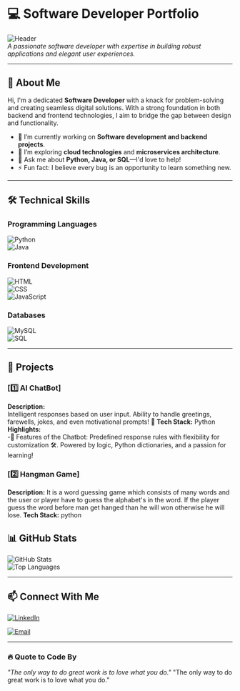 # 💻 Software Developer Portfolio

![Header](https://via.placeholder.com/1200x400?text=Welcome+to+My+GitHub+Profile)  
_A passionate software developer with expertise in building robust applications and elegant user experiences._

---

## 🌟 **About Me**

Hi, I'm a dedicated **Software Developer** with a knack for problem-solving and creating seamless digital solutions. With a strong foundation in both backend and frontend technologies, I aim to bridge the gap between design and functionality.  

- 🔭 I’m currently working on **Software development and backend projects**.  
- 🌱 I’m exploring **cloud technologies** and **microservices architecture**.  
- 💬 Ask me about **Python, Java, or SQL**—I'd love to help!  
- ⚡ Fun fact: I believe every bug is an opportunity to learn something new.

---

## 🛠️ **Technical Skills**

### Programming Languages  
![Python](https://img.shields.io/badge/Python-3776AB?style=for-the-badge&logo=python&logoColor=white)  
![Java](https://img.shields.io/badge/Java-007396?style=for-the-badge&logo=java&logoColor=white)  

### Frontend Development  
![HTML](https://img.shields.io/badge/HTML5-E34F26?style=for-the-badge&logo=html5&logoColor=white)  
![CSS](https://img.shields.io/badge/CSS3-1572B6?style=for-the-badge&logo=css3&logoColor=white)  
![JavaScript](https://img.shields.io/badge/JavaScript-F7DF1E?style=for-the-badge&logo=javascript&logoColor=black)  

### Databases  
![MySQL](https://img.shields.io/badge/MySQL-4479A1?style=for-the-badge&logo=mysql&logoColor=white)  
![SQL](https://img.shields.io/badge/SQL-003B57?style=for-the-badge&logo=microsoft-sql-server&logoColor=white)

---

## 🚀 **Projects**

### [1️⃣ AI ChatBot]
**Description:**  
Intelligent responses based on user input.
Ability to handle greetings, farewells, jokes, and even motivational prompts! 💬
**Tech Stack:** Python
**Highlights:**  
-🔑 Features of the Chatbot:
Predefined response rules with flexibility for customization 🛠️.
Powered by logic, Python dictionaries, and a passion for learning!

### [2️⃣ Hangman Game]
**Description:** It is a word guessing game which consists of many words and the user or player have to guess the alphabet's in the word. If the player guess the word before man get hanged than he will won otherwise he will lose.
**Tech Stack:** python 


## 📊 **GitHub Stats**

![GitHub Stats](https://github-readme-stats.vercel.app/api?username=HariJha00&show_icons=true&theme=radical)  
![Top Languages](https://github-readme-stats.vercel.app/api/top-langs/?username=HariJha00&layout=compact&theme=radical)

---

## 📫 **Connect With Me**

[![LinkedIn](https://img.shields.io/badge/LinkedIn-0077B5?style=for-the-badge&logo=linkedin&logoColor=white)](https://in.linkedin.com/in/hari-jha)  

[![Email](https://img.shields.io/badge/Email-D14836?style=for-the-badge&logo=gmail&logoColor=white)](mailto:harijhaofficial@gmail.com)

---

### 🔥 **Quote to Code By**  
_"The only way to do great work is to love what you do."_
"The only way to do great work is to love what you do."
